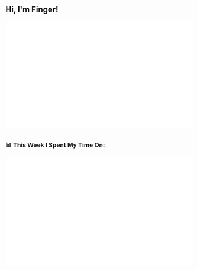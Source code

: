 <h2> Hi, I'm Finger!</h2>

<img align="right" src="https://raw.githubusercontent.com/spianmo/github-stats/master/generated/overview.svg#gh-light-mode-only">

<!-- <img align="right" height="160em" src="https://github-readme-stats-eight-theta.vercel.app/api/top-langs/?username=spianmo&layout=compact&langs_count=8&theme=algolia"/>	 -->
	
```go
package main

type Me struct {
	Name   string
	Job    string
	Code   string
	Skills string
}

func main() {
	me := &Me{
		Name:   "Finger",
		Job:    "Client-side Engineer",
		Code:   "Java, Kotlin, C#, Rust and C++ and Others",
		Skills: "Android, Security, Cross-platform client, NLP, CV, ASR ^o^",
	}
	_ = me
}
```


<h3>📊 This Week I Spent My Time On:</h3>
<img align='right' src="https://raw.githubusercontent.com/spianmo/github-stats/master/generated/languages.svg#gh-light-mode-only">

<!--START_SECTION:waka-->

```txt
Python                 7 hrs 24 mins   █████████▒░░░░░░░░░░░░░░░   36.77 %
Vue.js                 4 hrs 51 mins   ██████░░░░░░░░░░░░░░░░░░░   24.15 %
Kotlin                 2 hrs 54 mins   ███▓░░░░░░░░░░░░░░░░░░░░░   14.48 %
TypeScript             2 hrs 5 mins    ██▓░░░░░░░░░░░░░░░░░░░░░░   10.36 %
JSON                   29 mins         ▓░░░░░░░░░░░░░░░░░░░░░░░░   02.43 %
```

<!--END_SECTION:waka-->
